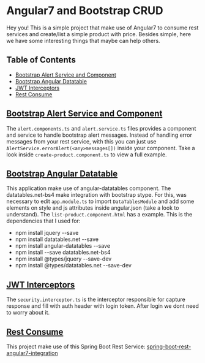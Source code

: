
# Angular7 and Bootstrap CRUD

Hey you! This is a simple project that make use of Angular7 to consume rest services and create/list a simple product with price. Besides simple, here we have some interesting things that maybe can help others.

## Table of Contents
- [Bootstrap Alert Service and Component](#bootstrap-alert)
- [Bootstrap Angular Datatable](#bootstrap-angular-datatable)
- [JWT Interceptors](#jwt)
- [Rest Consume](#rest-consume)

## <a href="#bootstrap-alert">Bootstrap Alert Service and Component</a>
The `alert.components.ts` and `alert.service.ts` files provides a component and service to handle bootstrap alert messages.  Instead of handling error messages from your rest service, with this you can just use `AlertService.errorAlert(<any>messages[])` inside your component. Take a look inside `create-product.component.ts` to view a full example.

## <a href="#bootstrap-angular-datatable">Bootstrap Angular Datatable</a>
This application make use of angular-datatables component. The datatables.net-bs4 make integration with bootstrap stype. For this, was necessary to edit `app.module.ts` to import `DataTablesModule` and add some elements on style and js attributes inside angular.json (take a look to understand). The `list-product.component.html` has a example. This is the dependencies that I used for:

- npm install jquery --save
- npm install datatables.net --save
- npm install angular-datatables --save
- npm install --save datatables.net-bs4
- npm install @types/jquery --save-dev
- npm install @types/datatables.net --save-dev

## <a href="#jwt">JWT Interceptors</a>
The `security.interceptor.ts` is the interceptor responsible for capture response and fill with auth header with login token. After login we dont need to worry about it.

## <a href="#rest-consume">Rest Consume</a>
This project make use of this Spring Boot Rest Service: 
<a href="http://github.com/pedrovitorlima/spring-boot-rest-angular7-integration">spring-boot-rest-angular7-integration</a>  